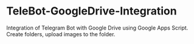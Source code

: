 # TeleBot-GoogleDrive-Integration
Integration of Telegram Bot with Google Drive using Google Apps Script. Create folders, upload images to the folder.
